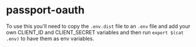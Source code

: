 # passport-oauth

To use this you'll need to copy the `.env.dist` file to an `.env` file and add your own CLIENT_ID and CLIENT_SECRET variables and then run `export $(cat .env)` to have them as env variables.
